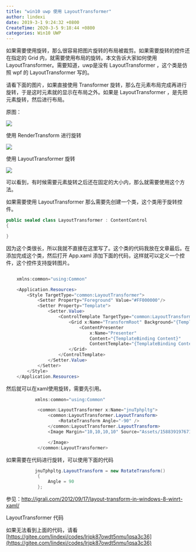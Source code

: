 ```yaml
---
title: "win10 uwp 使用 LayoutTransformer"
author: lindexi
date: 2019-3-1 9:24:32 +0800
CreateTime: 2020-3-5 9:18:44 +0800
categories: Win10 UWP
---
```


如果需要使用旋转，那么很容易把图片旋转的布局被裁剪。如果需要旋转的控件还在指定的 Grid 内，就需要使用布局的旋转。本文告诉大家如何使用 LayoutTransformer。需要知道，uwp是没有 LayoutTransformer ，这个类是仿照 wpf 的 LayoutTransformer 写的。

<!--more-->



请看下面的图片，如果直接使用 Transformer 旋转，那么在元素布局完成再进行旋转，于是这时元素就的显示在布局之外。如果是 LayoutTransformer ，是先把元素旋转，然后进行布局。

原图：

![](http://image.acmx.xyz/34fdad35-5dfe-a75b-2b4b-8c5e313038e2%2F201711521149.jpg)

使用 RenderTransform 进行旋转

![](http://image.acmx.xyz/34fdad35-5dfe-a75b-2b4b-8c5e313038e2%2F201711521312.jpg)

使用 LayoutTransformer 旋转

![](http://image.acmx.xyz/34fdad35-5dfe-a75b-2b4b-8c5e313038e2%2F2017115205320.jpg)

可以看到，有时候需要元素旋转之后还在固定的大小内，那么就需要使用这个方法。

如果需要使用 LayoutTransformer 那么需要先创建一个类，这个类用于旋转控件。

```csharp
public sealed class LayoutTransformer : ContentControl
{

}
```

因为这个类很长，所以我就不直接在这里写了。这个类的代码我放在文章最后。在添加完成这个类，然后打开 App.xaml 添加下面的代码，这样就可以定义一个控件，这个控件支持旋转图片。

```csharp

    xmlns:common="using:Common"

    <Application.Resources>
        <Style TargetType="common:LayoutTransformer">
            <Setter Property="Foreground" Value="#FF000000"/>
            <Setter Property="Template">
                <Setter.Value>
                    <ControlTemplate TargetType="common:LayoutTransformer">
                        <Grid x:Name="TransformRoot" Background="{TemplateBinding Background}">
                            <ContentPresenter
                                x:Name="Presenter"
                                Content="{TemplateBinding Content}"
                                ContentTemplate="{TemplateBinding ContentTemplate}"/>
                        </Grid>
                    </ControlTemplate>
                </Setter.Value>
            </Setter>
        </Style>
    </Application.Resources>
```

然后就可以在xaml使用旋转，需要先引用。

```csharp
           xmlns:common="using:Common"

            <common:LayoutTransformer x:Name="jnuTphpltg">
                <common:LayoutTransformer.LayoutTransform>
                    <RotateTransform Angle="-90" />
                </common:LayoutTransformer.LayoutTransform>
                <Image Margin="10,10,10,10" Source="Assets/158839197671.jpg" RenderTransformOrigin="0.5,0.5">

                </Image>
            </common:LayoutTransformer>

```

如果需要在代码进行旋转，可以使用下面的代码

```csharp
		   jnuTphpltg.LayoutTransform = new RotateTransform()
            {
                Angle = 90
            };
```		



参见：http://igrali.com/2012/09/17/layout-transform-in-windows-8-winrt-xaml/

LayoutTransformer 代码

<script src="https://gist.github.com/lindexi/5e71b24447a36f383493dce0858dd55a.js"></script>

如果无法看到上面的代码，请看[https://gitee.com/lindexi/codes/lrjpk87owdt5nmu1qsa3c36](https://gitee.com/lindexi/codes/lrjpk87owdt5nmu1qsa3c36)

